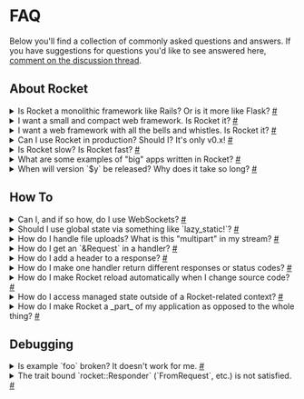 # FAQ

Below you'll find a collection of commonly asked questions and answers. If you
have suggestions for questions you'd like to see answered here, [comment on the
discussion thread].

[comment on the discussion thread]: https://github.com/SergioBenitez/Rocket/discussions/1836

## About Rocket

<details id="monolithic">
<summary>
Is Rocket a monolithic framework like Rails? Or is it more like Flask?
<a class="headerlink" href="#monolithic" title="permalink">#</a>
</summary>
<div class="content">

Neither!

Rocket's core is small yet complete with respect to security and correctness. It
mainly consists of:

  * Guard traits like [`FromRequest`] and [`FromData`].
  * Derive macros for all common traits.
  * Attribute macros for routing.
  * Thorough compile and launch-time checking.
  * Zero-copy parsers and validators for common formats like multipart and SSE.
  * Syntax sugar extensions for features like async streams and traits.
  * Optional features for functionality like TLS, secrets, and so on.

The goal is for functionality like templating, sessions, ORMs, and so on to be
implemented entirely outside of Rocket while maintaining a first-class feel and
experience. Indeed, crates like [`rocket_dyn_templates`] and [`rocket_db_pools`]
do just this. As a result, Rocket is neither "bare-bones" nor is it a kitchen
sink for all possible features.

Unlike other frameworks, Rocket makes it its mission to help you avoid security
and correctness blunders. It does this by including, out-of-the-box:

  * A flexible, type-based [configuration](../configuration/) system.
  * [Security and privacy headers](@api/rocket/shield/) by default.
  * Zero-Copy RFC compliant [URI parsers](@api/rocket/http/uri).
  * Safe, [typed URIs](@api/rocket/macro.uri.html) with compile-time checking.
  * [Compile-time and launch-time route checking](@api/rocket/attr.route.html).
  * A [testing framework](@api/rocket/local) with sync and `async` variants.
  * Safe, exclusive access to fully decoded HTTP values.
  * Mandatory [data limits](@api/rocket/data/struct.Limits.html) to prevent
    trivial DoS attacks.

Of course, this functionality comes at a compile-time cost (but notably, _not_
a runtime cost), impacting Rocket's clean build-time. For comparison, here's
what a clean build of "Hello, world!" looks like for some Rust web frameworks:

| Framework       | Dependencies | Build Time | Build w/ `sscache` |
|-----------------|--------------|------------|--------------------|
| Rocket 0.5      | 105          | 12s        | 5s                 |
| Actix-Web 4.4.0 | 119          | 11s        | 4s                 |
| Axum 0.6.20     | 78           | 10s        | 4s                 |

<small>· Measurements taken on Apple Mac14,6 M2 Max, macOS 13, Rust 1.75. Best of 3.</small><br />
<small>· Rocket includes features like graceful shutdown, HTTP/2 keepalive, SSE
support, and static file serving that require additional deps in other frameworks.</small>

Of course, iterative build-time is nearly identical for all frameworks, and the
time can be further reduced by using faster linkers like `lld`. We think the
trade-off is worth it. Rocket will never compromise security, correctness, or
usability to "win" at benchmarks of any sort.

</div>
</details>

[`rocket_dyn_templates`]: @api/rocket_dyn_templates
[`rocket_db_pools`]: @api/rocket_db_pools

<details id="compact">
<summary>
I want a small and compact web framework. Is Rocket it?
<a class="headerlink" href="#compact" title="permalink">#</a>
</summary>
<div class="content">

We think so! See ["Is Rocket a monolithic framework like Rails?"](#monolithic)
</div>
</details>

<details id="complete">
<summary>
I want a web framework with all the bells and whistles. Is Rocket it?
<a class="headerlink" href="#complete" title="permalink">#</a>
</summary>
<div class="content">

We think so! See ["Is Rocket a monolithic framework like Rails?"](#monolithic)
</div>
</details>

<details id="in-prod">
<summary>
Can I use Rocket in production? Should I? It's only v0.x!
<a class="headerlink" href="#in-prod" title="permalink">#</a>
</summary>
<div class="content">

We **enthusiastically** recommend using Rocket in production, with the following
non-exhaustive list of caveats:

  1. Run Rocket behind a reverse proxy like HAProxy or in a production load
     balancing environment. Rocket (Hyper) doesn't employ any defenses against
     DDoS attacks or certain DoS attacks which can be mitigated by an external
     service.

  2. Use a TLS termination proxy (perhaps from 1.) for zero-downtime certificate
     rotation.

  3. Properly configure your databases and database pools, especially with
     respect to the pool size.

  4. Ensure no blocking I/O happens outside of `spawn_blocking()` invocations.

While Rocket _is_ still in the `0.x` phase, the version number is purely a
stylistic choice. In fact, we consider Rocket to be the most mature web
framework in the Rust ecosystem. To our knowledge, Rocket is the only Rust web
framework that correctly implements:

  * Server-Sent Events
  * Graceful Shutdown
  * Form Parsing with Arbitrarily Structure
  * Zero-Copy, RFC Conforming URI Types
  * Ambiguity-Free Routing
  * Streamed Multipart Uploads

If you're coming from a different ecosystem, you should feel comfortable
considering Rocket's `v0.x` as someone else's `vx.0`. Rust and Cargo's semver
policy, and Rocket's strict adherence to it, ensures that Rocket will _never_
break your application when upgrading from `0.x.y` to `0.x.z`, where `z >= y`.
Furthermore, we backport _all_ security and correctness patches to the previous
major release (`0.{x-1}.y`), so your application remains secure if you need time
to upgrade.

</div>
</details>

<details id="performance">
<summary>
Is Rocket slow? Is Rocket fast?
<a class="headerlink" href="#performance" title="permalink">#</a>
</summary>
<div class="content">

Rocket is pretty fast.

A commonly repeated myth is that Rocket's great usability comes at the cost of
runtime performance. _**This is false.**_ Rocket's usability derives largely
from compile-time checks with _zero_ bearing on runtime performance.

So what about benchmarks? Well, benchmarking is _hard_, and besides often being
conducted incorrectly<em>*</em>, often appear to say more than they do. So, when
you see a benchmark for "Hello, world!", you should know that the benchmark's
relevance doesn't extend far beyond those specific "Hello, world!" servers and
the specific way the measurement was taken. In other words, it provides _some_
baseline that is hard to extrapolate to real-world use-cases, _your_ use-case.

Nevertheless, here are some things you can consider as _generally_ true about
Rocket applications:

  * They'll perform much, _much_ better than those written in scripting
    languages like Python or Ruby.
  * They'll perform much better than those written in VM or JIT languages like
    JavaScript or Java.
  * They'll perform a bit better than those written in compiled-to-native but
    GC'd languages like Go.
  * They'll perform competitively with those written in compiled-to-native,
    non-GC'd languages like Rust or C.

Again, we emphasize _generally_ true. It is trivial to write a Rocket
application that is slower than a similar Python application.

Besides a framework's _internal_ performance, you should also consider whether
it enables your _application itself_ to perform well. Rocket takes great care to
enable your application to perform as little work as possible through
unique-to-Rocket features like [managed state], [request-local state], and
zero-copy parsing and deserialization.

<small>* A common mistake is to pit against Rocket's "Hello, world!" without
normalizing for response size, especially security headers.</small>

</div>
</details>

[managed state]: ../state/#managed-state
[request-local state]: ../state/#request-local-state

<details id="showcase">
<summary>
What are some examples of "big" apps written in Rocket?
<a class="headerlink" href="#showcase" title="permalink">#</a>
</summary>
<div class="content">

Here are some notable projects and websites in Rocket we're aware of:

  * [Vaultwarden] - A BitWarden Server
  * [Rust-Lang.org] - Rust Language Website
  * [Plume] - Federated Blogging Engine
  * [Hagrid] - OpenPGP KeyServer ([keys.openpgp.org](https://keys.openpgp.org/))
  * [SourceGraph Syntax Highlighter] - Syntax Highlighting API
  * [Revolt] - Open source user-first chat platform

[Let us know] if you have a notable, public facing application written in Rocket
you'd like to see here!

[Vaultwarden]: https://github.com/dani-garcia/vaultwarden
[Conduit]: https://conduit.rs/
[Rust-Lang.org]: https://www.rust-lang.org/
[Plume]: https://github.com/Plume-org/Plume
[Hagrid]: https://gitlab.com/hagrid-keyserver/hagrid/
[SourceGraph Syntax Highlighter]: https://github.com/sourcegraph/sourcegraph/tree/main/docker-images/syntax-highlighter
[Let us know]: https://github.com/SergioBenitez/Rocket/discussions/categories/show-and-tell
[Revolt]: https://github.com/revoltchat/backend

</div>
</details>

<details id="releases">
<summary>
When will version `$y` be released? Why does it take so long?
<a class="headerlink" href="#releases" title="permalink">#</a>
</summary>
<div class="content">

Rocket represents an ecosystem-wide effort to create a web framework that
enables writing web applications with unparalleled security, performance, and
usability. From design to implementation to documentation, Rocket is carefully
crafted to ensure the greatest productivity and reliability with the fewest
surprises. Our goal is to make Rocket a compelling choice across _all_
languages.

Accomplishing this takes time, and our efforts extend to the entire ecosystem.
For example, work for Rocket v0.5 included:

  * [Fixing correctness issues in `x509-parser`.](https://github.com/rusticata/x509-parser/pull/90)
  * [Reporting multiple](https://github.com/bikeshedder/deadpool/issues/114)
    [correctness issues](https://github.com/bikeshedder/deadpool/issues/113) in `deadpool`.
  * [Fixing a major usability issue in `async-stream`.](https://github.com/tokio-rs/async-stream/pull/57)
  * [Creating a brand new configuration library.](https://github.com/SergioBenitez/Figment)
  * [Updating](https://github.com/rousan/multer-rs/pull/21),
    [fixing](https://github.com/rousan/multer-rs/pull/29), and
    [maintaining](https://github.com/rousan/multer-rs/commit/2758e778e6aa2785b737c82fe45e58026bea2f01) `multer`.
  * [Significantly improving `async_trait` correctness and usability.](https://github.com/dtolnay/async-trait/pull/143)
  * [Porting `Pattern` APIs to stable.](https://github.com/SergioBenitez/stable-pattern)
  * [Porting macro diagnostics to stable.](https://github.com/SergioBenitez/proc-macro2-diagnostics)
  * [Creating a brand new byte unit library.](https://github.com/SergioBenitez/ubyte)
  * [Fixing a bug in `rustc`'s `libtest`.](https://github.com/rust-lang/rust/pull/78227)

A version of Rocket is released whenever it is feature-complete and exceeds
feature, security, and usability parity with the previous version. As a result,
specifying a release date is nearly impossible. We are _always_ willing to delay
a release if these properties are not readily evident.

We know it can be frustrating, but we hope you'll agree that Rocket is worth the
wait.

</div>
</details>

## How To

<details id="web-sockets">
<summary>
Can I, and if so how, do I use WebSockets?
<a class="headerlink" href="#web-sockets" title="permalink">#</a>
</summary>
<div class="content">

Rocket doesn't support WebSockets quite yet. We're [working on it].

That being said, Rocket _does_ support [Server-Sent Events], which allows for
real-time _unidirectional_ communication from the server to the client. This is
often sufficient for many of the applications that WebSockets are typically used
for. For instance, the [chat example] uses SSE to implement a real-time,
multiroom chat application.
</div>
</details>

[working on it]: https://github.com/SergioBenitez/Rocket/issues/90
[Server-Sent Events]: @api/rocket/response/stream/struct.EventStream.html
[chat example]: @example/chat

<details id="global-state">
<summary>
Should I use global state via something like `lazy_static!`?
<a class="headerlink" href="#global-state" title="permalink">#</a>
</summary>
<div class="content">

No. Rocket's [managed state] provides a better alternative.

While it may be convenient or comfortable to use global state, the downsides are
numerous. They include:

  * The inability to test your application with different state.
  * The inability to run your application on different threads with different
    state.
  * The inability to know the state a route accesses by looking at its
    signature.
</div>
</details>

[managed state]: ../state/#managed-state

<details id="file-uploads">
<summary>
How do I handle file uploads? What is this "multipart" in my stream?
<a class="headerlink" href="#file-uploads" title="permalink">#</a>
</summary>
<div class="content">

For a quick example on how to handle file uploads, see [multipart forms]. The
gist is: use `Form<TempFile>` as a data guard.

File uploads are encoded and transmitted by the browser as [multipart] forms.
The raw stream, as seen by [`Data`] for example, thus contains the necessary
metadata to encode the form. Rocket's [`Form`] data guard can parse these form
submissions into any type that implements [`FromForm`]. This includes types like
[`TempFile`] which streams the decoded data to disk for persistence.
</div>
</details>

[multipart]: https://datatracker.ietf.org/doc/html/rfc7578
[multipart forms]: ../requests/#multipart
[`DataField`]: @api/rocket/form/struct.DataField.html
[`TempFile`]: @api/rocket/fs/enum.TempFile.html
[`DataField`]: @api/rocket/data/struct.Data.html
[`Form`]: @api/rocket/form/struct.Form.html
[`FromForm`]: @api/rocket/form/trait.FromForm.html
[`Data`]: @api/rocket/struct.Data.html

<details id="raw-request">
<summary>
How do I get an `&Request` in a handler?
<a class="headerlink" href="#raw-request" title="permalink">#</a>
</summary>
<div class="content">

You don't!

Rocket's [philosophy] is that as much of the request should be validated and
converted into useful typed values _before_ being processed. Allowing a
`Request` to be handled directly is incompatible with this idea.

Instead, Rocket's handlers work through _guards_, reified as traits, which
validate and extract parts of a request as needed. Rocket automatically invokes
these guards for you, so custom guards are write-once-use-everywhere. Rocket
won't invoke a handler with failing guards. This way, handlers only deal with
fully validated, typed, secure values.

Rocket provides all of the guard implementations you would expect
out-of-the-box, and you can implement your own, too. See the following:

  * Parameter Guards: [`FromParam`]
  * Multi-Segment Guards: [`FromSegments`]
  * Data Guards: [`FromData`]
  * Form Guards: [`FromForm`]
  * Request Guards: [`FromRequest`]
</div>
</details>

[philosophy]: ../introduction/#foreword
[`FromParam`]: @api/rocket/request/trait.FromParam.html
[`FromSegments`]: @api/rocket/request/trait.FromSegments.html
[`FromData`]: @api/rocket/data/trait.FromData.html
[`FromForm`]: @api/rocket/form/trait.FromForm.html
[`FromRequest`]: @api/rocket/request/trait.FromRequest.html

<details id="response-headers">
<summary>
How do I add a header to a response?
<a class="headerlink" href="#response-headers" title="permalink">#</a>
</summary>
<div class="content">

That depends on the header!

Any "transport" headers (`Content-Length`, `Transfer-Encoding`, etc.) are
automatically set by Rocket and cannot be directly overridden for correctness
reasons. The rest are set by a route's [`Responder`].

**Status**

Rocket automatically sets a `Status` header for all responses. If a `Responder`
doesn't explicitly set a status, it defaults to `200`. Some responders, like
`Option<T>`, do set a status. See [`Responder`] and the [`status`] module for
details on setting a custom `Status` or overriding an existing one.

**Content-Type**

Rocket automatically sets a `Content-Type` header for types it implements
`Responder` for, so in the common case, there's nothing to do. This includes
types like `&str`, `&[u8]`, `NamedFile`, and so on. The [`content`] module docs
details setting a custom `Content-Type` or overriding an existing one.

**Everything Else**

To add a custom header, you'll need a custom [`Responder`]. Not to worry!
[`Responder` can be derived](@api/rocket/derive.Responder.html) in almost all
cases. If a type for the header you want to add already exists, you can directly
derive `Responder` for a struct that contains the header value, which adds the
header to the response:

```rust
# #[macro_use] extern crate rocket;
# use rocket::http::Header;

# type HeaderType = Header<'static>;

# impl<T> From<T> for MyResponder<T> {
#     fn from(inner: T) -> Self {
#         MyResponder { inner, header: Header::new("X-My-Header", "some value") }
#     }
# }

#[derive(Responder)]
struct MyResponder<T> {
    inner: T,
    header: HeaderType,
}

#[get("/")]
fn with_header() -> MyResponder<&'static str> {
    MyResponder::from("Hello, world!")
}
```

A `HeaderType` won't exist for custom headers, but you can define your own type.
As long as it implements `Into<Header>` for Rocket's [`Header`], the type can be
used as a field in derived struct.

Alternatively, you can always implement `Responder` directly. Make sure to
leverage existing responders in your implementation. For example, _don't_
serialize JSON manually. Instead, use the existing [`Json`] responder, like in
the example below:

```rust
# #[derive(rocket::serde::Serialize)]
# #[serde(crate = "rocket::serde")]
# struct Person { name: String, age: usize };

use rocket::request::Request;
use rocket::response::{self, Response, Responder};
use rocket::serde::json::Json;

impl<'r> Responder<'r, 'static> for Person {
    fn respond_to(self, req: &'r Request<'_>) -> response::Result<'static> {
        Response::build_from(Json(&self).respond_to(req)?)
            .raw_header("X-Person-Name", self.name)
            .raw_header("X-Person-Age", self.age.to_string())
            .ok()
    }
}
```

</div>
</details>

[`Responder`]: @api/rocket/response/trait.Responder.html
[`content`]: @api/rocket/response/content/index.html
[`status`]: @api/rocket/response/status/index.html
[`Header`]: @api/rocket/http/struct.Header.html
[`Json`]: @api/rocket/serde/json/struct.Json.html

<details id="multiple-responses">
<summary>
How do I make one handler return different responses or status codes?
<a class="headerlink" href="#multiple-responses" title="permalink">#</a>
</summary>
<div class="content">

If you're returning _two_ different responses, use a `Result<T, E>` or an
[`Either<A, B>`].

If you need to return _more_ than two kinds, [derive a custom `Responder`] `enum`:

```rust
# use rocket::response::Responder;
use rocket::fs::NamedFile;
use rocket::http::ContentType;

#[derive(Responder)]
enum Error<'r, T> {
    #[response(status = 400)]
    Unauthorized(T),
    #[response(status = 404)]
    NotFound(NamedFile),
    #[response(status = 500)]
    A(&'r str, ContentType),
}
```

</div>
</details>

[`Either<A, B>`]: https://docs.rs/either/1/either/enum.Either.html
[derive a custom `Responder`]: @api/rocket/derive.Responder.html

<details id="automatic-reload">
<summary>
How do I make Rocket reload automatically when I change source code?
<a class="headerlink" href="#automatic-reload" title="permalink">#</a>
</summary>
<div class="content">

In debug mode, Rocket automatically reloads templates for you. So if all you
need is live template reloading, Rocket's got you covered.

For everything else, you'll need to use an external tool like [`cargo-watch`],
[`watchexec`] or [`entr`]. With `cargo-watch`, you can automatically rebuild and
run a Rocket application by executing:

```sh
cargo watch -x run
```

To only restart on successful compilations, see [this note].
</div>
</details>

[`cargo-watch`]: https://github.com/watchexec/cargo-watch
[`watchexec`]: https://github.com/watchexec/watchexec
[`entr`]: http://eradman.com/entrproject/
[this note]: https://github.com/watchexec/cargo-watch/tree/b75ce2c260874dea480f4accfd46ab28709ec56a#restarting-an-application-only-if-the-buildcheck-succeeds

<details id="external-managed-state">
<summary>
How do I access managed state outside of a Rocket-related context?
<a class="headerlink" href="#external-managed-state" title="permalink">#</a>
</summary>
<div class="content">

Use an `Arc`, like this:

```rust
# use rocket::*;
use std::sync::Arc;

#[launch]
fn rocket() -> _ {
    # struct MyState;
    let state = Arc::new(MyState);

    let external = state.clone();
    std::thread::spawn(move || {
        let use_state = external;
    });

    rocket::build().manage(state)
}
```

</div>
</details>

<details id="internal-server">
<summary>
How do I make Rocket a _part_ of my application as opposed to the whole thing?
<a class="headerlink" href="#internal-server" title="permalink">#</a>
</summary>
<div class="content">

Use the `#[main]` attribute and manually call [`launch()`]:

```rust,no_run
#[rocket::main]
async fn main() {
    # let should_start_server = false;
    if should_start_server {
        let result = rocket::build().launch().await;
    } else {
        // do something else
    }
}
```

The cost to using the attribute is imperceptible and guarantees compatibility
with Rocket's async I/O.

</div>
</details>

[`launch()`]: @api/rocket/struct.Rocket.html#method.launch

## Debugging

<details id="broken-example">
<summary>
Is example `foo` broken? It doesn't work for me.
<a class="headerlink" href="#broken-example" title="permalink">#</a>
</summary>
<div class="content">

Almost certainly not.

Every example and code snippet you see in published documentation is tested by
the CI on every commit, and we only publish docs that pass the CI. Unless the CI
environment is broken, the examples _cannot_ be wrong.

Common mistakes when running examples include:

  * Looking at an example for version `y` but depending on version `x`. Select
    the proper git tag!
  * Looking at outdated examples on StackOverflow or Google. Check the
    date/version!
  * Not configuring the correct dependencies. See the example's `Cargo.toml`!
</div>
</details>

<details id="unsat-bound">
<summary>
The trait bound `rocket::Responder` (`FromRequest`, etc.) is not satisfied.
<a class="headerlink" href="#unsat-bound" title="permalink">#</a>
</summary>
<div class="content">

If you're fairly certain a type implements a given Rocket trait but still get an
error like:

```rust,ignore
error[E0277]: the trait bound `Foo: Responder<'_, '_>` is not satisfied
 --> src\main.rs:4:20
  |
4 | fn foo() -> Foo
  |             ^^^ the trait `Responder<'_, '_>` is not implemented for `Foo`
  |
  = note: required by `respond_to`
```

...then you're almost certainly depending, perhaps transitively, on _two
different versions_ of a single library. For example, you may be depending on
`rocket` which depends on `time 0.3` while also depending directly on `time
0.2`. Or you may depending on `rocket` from `crates.io` while depending on a
library that depends on `rocket` from `git`. A common instance of this mistake
is to depend on a `contrib` library from git while also depending on a
`crates.io` version of Rocket or vice-versa:

```toml
rocket = "0.5.0"
rocket_db_pools = { git = "https://github.com/SergioBenitez/Rocket.git" }
```

This is _never_ correct. If libraries or applications interact via types from a
common library, those libraries or applications _must_ specify the _same_
version of that common library. This is because in Rust, types from two
different versions of a library or from different providers (like `git` vs.
`crates.io`) are _always_ considered distinct, even if they have the same name.
Therefore, even if a type implements a trait from one library, it _does not_
implement the trait from the other library (since it is considered to be a
_different_, _distinct_ library). In other words, you can _never_ mix two
different published versions of Rocket, a published version and a `git` version,
or two instances from different `git` revisions.

</div>
</details>
